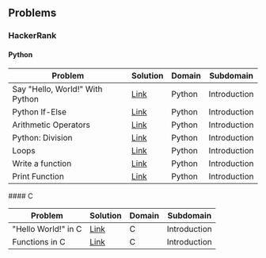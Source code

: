 ## Problems

### HackerRank

#### Python

| Problem                         | Solution                                                                                                         | Domain | Subdomain    |
| ------------------------------- | ---------------------------------------------------------------------------------------------------------------- | ------ | ------------ |
| Say "Hello, World!" With Python | [Link](https://github.com/otegecmis/problems/blob/main/hackerrank/domains/python/py-hello-world.py)              | Python | Introduction |
| Python If-Else                  | [Link](https://github.com/otegecmis/problems/blob/main/hackerrank/domains/python/py-if-else.py)                  | Python | Introduction |
| Arithmetic Operators            | [Link](https://github.com/otegecmis/problems/blob/main/hackerrank/domains/python/python-arithmetic-operators.py) | Python | Introduction |
| Python: Division                | [Link](https://github.com/otegecmis/problems/blob/main/hackerrank/domains/python/python-division.py)             | Python | Introduction |
| Loops                           | [Link](https://github.com/otegecmis/problems/blob/main/hackerrank/domains/python/python-loops.py)                | Python | Introduction |
| Write a function                | [Link](https://github.com/otegecmis/problems/blob/main/hackerrank/domains/python/write-a-function.py)            | Python | Introduction |
| Print Function                  | [Link](https://github.com/otegecmis/problems/blob/main/hackerrank/domains/python/python-print.py)                | Python | Introduction |

#### C

| Problem             | Solution                                                                                      | Domain | Subdomain    |
| ------------------- | --------------------------------------------------------------------------------------------- | ------ | ------------ |
| "Hello World!" in C | [Link](https://github.com/otegecmis/problems/blob/main/hackerrank/domains/c/hello-world-c.c)  | C      | Introduction |
| Functions in C      | [Link](https://github.com/otegecmis/problems/blob/main/hackerrank/domains/c/functions-in-c.c) | C      | Introduction |
